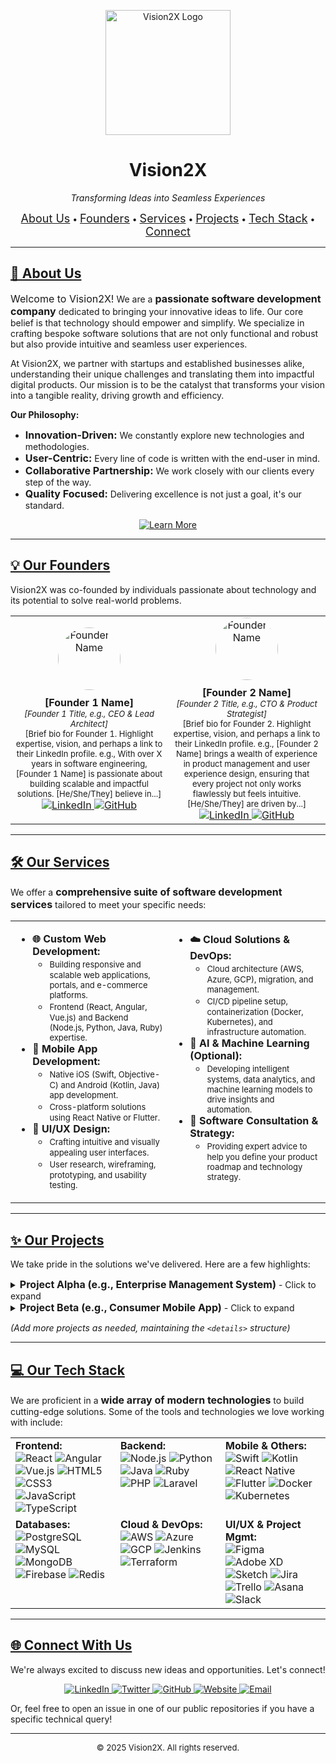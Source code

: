 <p align="center">
  <img src="YOUR_LOGO_URL_HERE" alt="Vision2X Logo" width="200"/>
</p>

<h1 align="center"><b>Vision2X</b></h1>
<p align="center">
  <em>Transforming Ideas into Seamless Experiences</em>
</p>

<p align="center">
  <a href="#about-us"><font size="4">About Us</font></a> •
  <a href="#our-founders"><font size="4">Founders</font></a> •
  <a href="#our-services"><font size="4">Services</font></a> •
  <a href="#our-projects"><font size="4">Projects</font></a> •
  <a href="#tech-stack"><font size="4">Tech Stack</font></a> •
  <a href="#connect-with-us"><font size="4">Connect</font></a>
</p>

---

## <ins>🚀 About Us</ins> <a name="about-us"></a>

<font size="3">Welcome to Vision2X!</font> We are a <font size="3"><b>passionate software development company</b></font> dedicated to bringing your innovative ideas to life. Our core belief is that technology should empower and simplify. We specialize in crafting bespoke software solutions that are not only functional and robust but also provide intuitive and seamless user experiences.

At Vision2X, we partner with startups and established businesses alike, understanding their unique challenges and translating them into impactful digital products. Our mission is to be the catalyst that transforms your vision into a tangible reality, driving growth and efficiency.

**Our Philosophy:**
* <font size="3"><b>Innovation-Driven:</b></font> We constantly explore new technologies and methodologies.
* <font size="3"><b>User-Centric:</b></font> Every line of code is written with the end-user in mind.
* <font size="3"><b>Collaborative Partnership:</b></font> We work closely with our clients every step of the way.
* <font size="3"><b>Quality Focused:</b></font> Delivering excellence is not just a goal, it's our standard.

<p align="center">
  <a href="YOUR_COMPANY_WEBSITE_URL_HERE">
    <img src="https://img.shields.io/badge/Learn%20More-blue?style=for-the-badge&logo=linktree" alt="Learn More" />
  </a>
</p>

---

## <ins>💡 Our Founders</ins> <a name="our-founders"></a>

Vision2X was co-founded by individuals passionate about technology and its potential to solve real-world problems.

<table style="width:100%;">
  <tr>
    <td align="center" width="50%">
      <img src="FOUNDER_1_IMAGE_URL (e.g., https://via.placeholder.com/100)" alt="Founder 1 Name" width="100" style="border-radius:50%; margin-bottom: 10px;"/>
      <br>
      <b><font size="3">[Founder 1 Name]</font></b>
      <br>
      <em><font size="2">[Founder 1 Title, e.g., CEO & Lead Architect]</font></em>
      <br>
      <font size="2">[Brief bio for Founder 1. Highlight expertise, vision, and perhaps a link to their LinkedIn profile. e.g., With over X years in software engineering, [Founder 1 Name] is passionate about building scalable and impactful solutions. [He/She/They] believe in...]</font>
      <br>
      <a href="YOUR_FOUNDER_1_LINKEDIN_URL">
        <img src="https://img.shields.io/badge/LinkedIn-0077B5?style=for-the-badge&logo=linkedin&logoColor=white" alt="LinkedIn">
      </a>
      <a href="YOUR_FOUNDER_1_GITHUB_URL (Optional)">
        <img src="https://img.shields.io/badge/GitHub-100000?style=for-the-badge&logo=github&logoColor=white" alt="GitHub">
      </a>
    </td>
    <td align="center" width="50%">
      <img src="FOUNDER_2_IMAGE_URL (e.g., https://via.placeholder.com/100)" alt="Founder 2 Name" width="100" style="border-radius:50%; margin-bottom: 10px;"/>
      <br>
      <b><font size="3">[Founder 2 Name]</font></b>
      <br>
      <em><font size="2">[Founder 2 Title, e.g., CTO & Product Strategist]</font></em>
      <br>
      <font size="2">[Brief bio for Founder 2. Highlight expertise, vision, and perhaps a link to their LinkedIn profile. e.g., [Founder 2 Name] brings a wealth of experience in product management and user experience design, ensuring that every project not only works flawlessly but feels intuitive. [He/She/They] are driven by...]</font>
      <br>
      <a href="YOUR_FOUNDER_2_LINKEDIN_URL">
        <img src="https://img.shields.io/badge/LinkedIn-0077B5?style=for-the-badge&logo=linkedin&logoColor=white" alt="LinkedIn">
      </a>
      <a href="YOUR_FOUNDER_2_GITHUB_URL (Optional)">
        <img src="https://img.shields.io/badge/GitHub-100000?style=for-the-badge&logo=github&logoColor=white" alt="GitHub">
      </a>
    </td>
  </tr>
  </table>

---

## <ins>🛠️ Our Services</ins> <a name="our-services"></a>

We offer a <font size="3"><b>comprehensive suite of software development services</b></font> tailored to meet your specific needs:

<table style="width:100%;">
  <tr>
    <td valign="top" width="50%">
      <ul>
        <li><b><font size="3">🌐 Custom Web Development:</font></b>
          <ul>
            <li><font size="2">Building responsive and scalable web applications, portals, and e-commerce platforms.</font></li>
            <li><font size="2">Frontend (React, Angular, Vue.js) and Backend (Node.js, Python, Java, Ruby) expertise.</font></li>
          </ul>
        </li>
        <li><b><font size="3">📱 Mobile App Development:</font></b>
          <ul>
            <li><font size="2">Native iOS (Swift, Objective-C) and Android (Kotlin, Java) app development.</font></li>
            <li><font size="2">Cross-platform solutions using React Native or Flutter.</font></li>
          </ul>
        </li>
        <li><b><font size="3">🎨 UI/UX Design:</font></b>
          <ul>
            <li><font size="2">Crafting intuitive and visually appealing user interfaces.</font></li>
            <li><font size="2">User research, wireframing, prototyping, and usability testing.</font></li>
          </ul>
        </li>
      </ul>
    </td>
    <td valign="top" width="50%">
      <ul>
        <li><b><font size="3">☁️ Cloud Solutions & DevOps:</font></b>
          <ul>
            <li><font size="2">Cloud architecture (AWS, Azure, GCP), migration, and management.</font></li>
            <li><font size="2">CI/CD pipeline setup, containerization (Docker, Kubernetes), and infrastructure automation.</font></li>
          </ul>
        </li>
        <li><b><font size="3">🧠 AI & Machine Learning (Optional):</font></b>
          <ul>
            <li><font size="2">Developing intelligent systems, data analytics, and machine learning models to drive insights and automation.</font></li>
          </ul>
        </li>
        <li><b><font size="3">🔧 Software Consultation & Strategy:</font></b>
          <ul>
            <li><font size="2">Providing expert advice to help you define your product roadmap and technology strategy.</font></li>
          </ul>
        </li>
      </ul>
    </td>
  </tr>
</table>

---

## <ins>✨ Our Projects</ins> <a name="our-projects"></a>

We take pride in the solutions we've delivered. Here are a few highlights:

<details>
<summary><strong><font size="3">Project Alpha (e.g., Enterprise Management System)</font></strong> - Click to expand</summary>
<p align="center">
  <img src="PROJECT_ALPHA_SCREENSHOT_URL (e.g., https://via.placeholder.com/600x300?text=Project+Alpha+Showcase)" alt="Project Alpha Showcase" width="60%"/>
</p>
<p>
  <b><font size="3">Description:</font></b> <font size="2">[Brief description of the project, its purpose, and the value it delivered. e.g., A comprehensive platform for managing internal workflows, client interactions, and resource allocation for a major logistics company.]</font>
  <br>
  <b><font size="3">Key Features:</font></b> <font size="2">[e.g., Real-time tracking, Automated reporting, Role-based access control]</font>
  <br>
  <b><font size="3">Technologies Used:</font></b> <font size="2">[e.g., React, Node.js, PostgreSQL, AWS]</font>
  <br>
  <a href="YOUR_PROJECT_ALPHA_LINK_OR_CASE_STUDY_URL (Optional)">
    <img src="https://img.shields.io/badge/View%20Details-lightgrey?style=for-the-badge" alt="View Details" />
  </a>
</p>
</details>

<details>
<summary><strong><font size="3">Project Beta (e.g., Consumer Mobile App)</font></strong> - Click to expand</summary>
<p align="center">
  <img src="PROJECT_BETA_SCREENSHOT_URL (e.g., https://via.placeholder.com/600x300?text=Project+Beta+Showcase)" alt="Project Beta Showcase" width="60%"/>
</p>
<p>
  <b><font size="3">Description:</font></b> <font size="2">[Brief description of the project. e.g., An innovative mobile application for [target audience] to [core functionality], enhancing user engagement and accessibility.]</font>
  <br>
  <b><font size="3">Key Features:</font></b> <font size="2">[e.g., Social login, Personalized recommendations, Offline access]</font>
  <br>
  <b><font size="3">Technologies Used:</font></b> <font size="2">[e.g., Swift (iOS), Kotlin (Android), Firebase]</font>
  <br>
  <a href="YOUR_PROJECT_BETA_LINK_OR_CASE_STUDY_URL (Optional)">
    <img src="https://img.shields.io/badge/View%20Details-lightgrey?style=for-the-badge" alt="View Details" />
  </a>
</p>
</details>

*(Add more projects as needed, maintaining the `<details>` structure)*

---

## <ins>💻 Our Tech Stack</ins> <a name="tech-stack"></a>

We are proficient in a <font size="3"><b>wide array of modern technologies</b></font> to build cutting-edge solutions. Some of the tools and technologies we love working with include:

<table style="width:100%;">
  <tr>
    <td valign="top" width="33%">
      <b><font size="3">Frontend:</font></b>
      <br>
      <img src="https://img.shields.io/badge/React-20232A?style=for-the-badge&logo=react&logoColor=61DAFB" alt="React">
      <img src="https://img.shields.io/badge/Angular-%23DD0031.svg?style=for-the-badge&logo=angular&logoColor=white" alt="Angular">
      <img src="https://img.shields.io/badge/Vue.js-4FC08D?style=for-the-badge&logo=vue.js&logoColor=white" alt="Vue.js">
      <img src="https://img.shields.io/badge/HTML5-%23E34F26.svg?style=for-the-badge&logo=html5&logoColor=white" alt="HTML5">
      <img src="https://img.shields.io/badge/CSS3-%231572B6.svg?style=for-the-badge&logo=css3&logoColor=white" alt="CSS3">
      <img src="https://img.shields.io/badge/JavaScript-%23F7DF1E.svg?style=for-the-badge&logo=javascript&logoColor=black" alt="JavaScript">
      <img src="https://img.shields.io/badge/TypeScript-%23007ACC.svg?style=for-the-badge&logo=typescript&logoColor=white" alt="TypeScript">
    </td>
    <td valign="top" width="33%">
      <b><font size="3">Backend:</font></b>
      <br>
      <img src="https://img.shields.io/badge/Node.js-%23339933.svg?style=for-the-badge&logo=nodedotjs&logoColor=white" alt="Node.js">
      <img src="https://img.shields.io/badge/Python-3776AB?style=for-the-badge&logo=python&logoColor=white" alt="Python">
      <img src="https://img.shields.io/badge/Java-%23ED8B00.svg?style=for-the-badge&logo=java&logoColor=white" alt="Java">
      <img src="https://img.shields.io/badge/Ruby-CC342D?style=for-the-badge&logo=ruby&logoColor=white" alt="Ruby">
      <img src="https://img.shields.io/badge/PHP-%23777BB4.svg?style=for-the-badge&logo=php&logoColor=white" alt="PHP">
      <img src="https://img.shields.io/badge/Laravel-%23FF2D20.svg?style=for-the-badge&logo=laravel&logoColor=white" alt="Laravel">
    </td>
    <td valign="top" width="33%">
      <b><font size="3">Mobile & Others:</font></b>
      <br>
      <img src="https://img.shields.io/badge/Swift-F05138?style=for-the-badge&logo=swift&logoColor=white" alt="Swift">
      <img src="https://img.shields.io/badge/Kotlin-%237F52FF.svg?style=for-the-badge&logo=kotlin&logoColor=white" alt="Kotlin">
      <img src="https://img.shields.io/badge/React_Native-61DAFB?style=for-the-badge&logo=react&logoColor=white" alt="React Native">
      <img src="https://img.shields.io/badge/Flutter-%2302569B.svg?style=for-the-badge&logo=flutter&logoColor=white" alt="Flutter">
      <img src="https://img.shields.io/badge/Docker-2CA5E0?style=for-the-badge&logo=docker&logoColor=white" alt="Docker">
      <img src="https://img.shields.io/badge/Kubernetes-%23326CE5.svg?style=for-the-badge&logo=kubernetes&logoColor=white" alt="Kubernetes">
    </td>
  </tr>
  <tr>
    <td valign="top">
      <b><font size="3">Databases:</font></b>
      <br>
      <img src="https://img.shields.io/badge/PostgreSQL-%23316192.svg?style=for-the-badge&logo=postgresql&logoColor=white" alt="PostgreSQL">
      <img src="https://img.shields.io/badge/MySQL-%2300f.svg?style=for-the-badge&logo=mysql&logoColor=white" alt="MySQL">
      <img src="https://img.shields.io/badge/MongoDB-%2347A248.svg?style=for-the-badge&logo=mongodb&logoColor=white" alt="MongoDB">
      <img src="https://img.shields.io/badge/Firebase-FFCA28?style=for-the-badge&logo=firebase&logoColor=black" alt="Firebase">
      <img src="https://img.shields.io/badge/Redis-%23D00F0F.svg?style=for-the-badge&logo=redis&logoColor=white" alt="Redis">
    </td>
    <td valign="top">
      <b><font size="3">Cloud & DevOps:</font></b>
      <br>
      <img src="https://img.shields.io/badge/Amazon_AWS-FF9900?style=for-the-badge&logo=amazonaws&logoColor=white" alt="AWS">
      <img src="https://img.shields.io/badge/Azure-%23007FFF.svg?style=for-the-badge&logo=microsoftazure&logoColor=white" alt="Azure">
      <img src="https://img.shields.io/badge/Google_Cloud-4285F4?style=for-the-badge&logo=googlecloud&logoColor=white" alt="GCP">
      <img src="https://img.shields.io/badge/Jenkins-D24939.svg?style=for-the-badge&logo=jenkins&logoColor=white" alt="Jenkins">
      <img src="https://img.shields.io/badge/Terraform-%237B42F4.svg?style=for-the-badge&logo=terraform&logoColor=white" alt="Terraform">
    </td>
    <td valign="top">
      <b><font size="3">UI/UX & Project Mgmt:</font></b>
      <br>
      <img src="https://img.shields.io/badge/Figma-%23F24E1E.svg?style=for-the-badge&logo=figma&logoColor=white" alt="Figma">
      <img src="https://img.shields.io/badge/Adobe_XD-470137?style=for-the-badge&logo=adobe%20xd&logoColor=#FF61F6" alt="Adobe XD">
      <img src="https://img.shields.io/badge/Sketch-F2A743?style=for-the-badge&logo=sketch&logoColor=black" alt="Sketch">
      <img src="https://img.shields.io/badge/Jira-%230A0F16.svg?style=for-the-badge&logo=jira&logoColor=white" alt="Jira">
      <img src="https://img.shields.io/badge/Trello-%230052CC.svg?style=for-the-badge&logo=trello&logoColor=white" alt="Trello">
      <img src="https://img.shields.io/badge/Asana-89E5FF?style=for-the-badge&logo=asana&logoColor=black" alt="Asana">
      <img src="https://img.shields.io/badge/Slack-%23E01E5A.svg?style=for-the-badge&logo=slack&logoColor=white" alt="Slack">
    </td>
  </tr>
</table>

---

## <ins>🌐 Connect With Us</ins> <a name="connect-with-us"></a>

We're always excited to discuss new ideas and opportunities. Let's connect!

<p align="center">
  <a href="YOUR_COMPANY_LINKEDIN_URL">
    <img src="https://img.shields.io/badge/LinkedIn-0077B5?style=for-the-badge&logo=linkedin&logoColor=white" alt="LinkedIn">
  </a>
  <a href="YOUR_COMPANY_TWITTER_URL (Optional)">
    <img src="https://img.shields.io/badge/Twitter-1DA1F2?style=for-the-badge&logo=twitter&logoColor=white" alt="Twitter">
  </a>
  <a href="YOUR_COMPANY_GITHUB_URL">
    <img src="https://img.shields.io/badge/GitHub-100000?style=for-the-badge&logo=github&logoColor=white" alt="GitHub">
  </a>
  <a href="YOUR_COMPANY_WEBSITE_URL">
    <img src="https://img.shields.io/badge/Website-blue?style=for-the-badge&logo=internetexplorer&logoColor=white" alt="Website">
  </a>
  <a href="mailto:YOUR_CONTACT_EMAIL_ADDRESS">
    <img src="https://img.shields.io/badge/Email-D14836?style=for-the-badge&logo=gmail&logoColor=white" alt="Email">
  </a>
</p>

Or, feel free to <font size="2">open an issue</font> in one of our public repositories if you have a specific technical query!

---

<p align="center">
  <font size="2">&copy; 2025 Vision2X. All rights reserved.</font>
</p>
